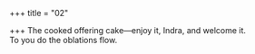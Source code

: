 +++
title = "02"

+++
The cooked offering cake—enjoy it, Indra, and welcome it.  
To you do the oblations flow.  